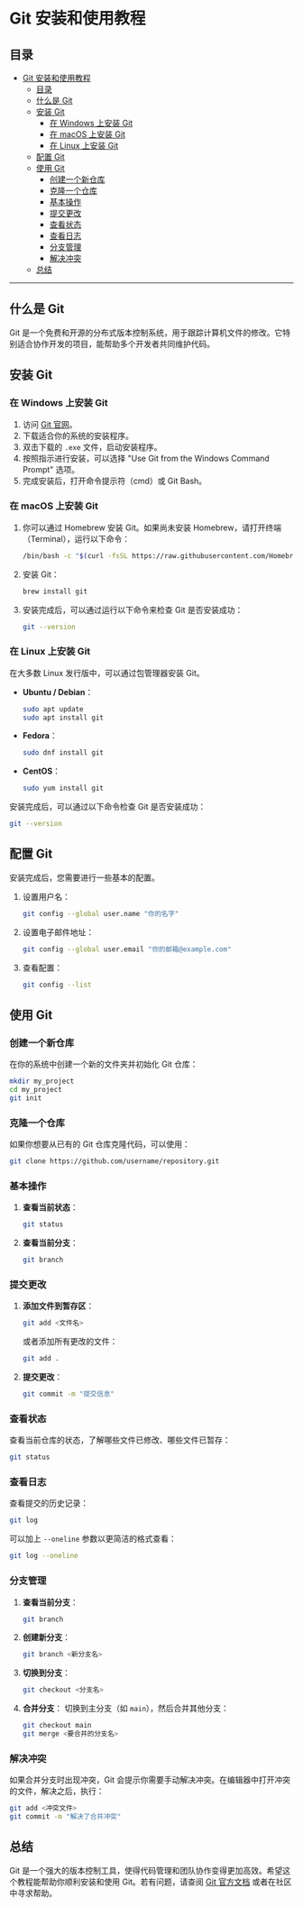 # Git 安装和使用教程

## 目录

- [Git 安装和使用教程](#git-安装和使用教程)
  - [目录](#目录)
  - [什么是 Git](#什么是-git)
  - [安装 Git](#安装-git)
    - [在 Windows 上安装 Git](#在-windows-上安装-git)
    - [在 macOS 上安装 Git](#在-macos-上安装-git)
    - [在 Linux 上安装 Git](#在-linux-上安装-git)
  - [配置 Git](#配置-git)
  - [使用 Git](#使用-git)
    - [创建一个新仓库](#创建一个新仓库)
    - [克隆一个仓库](#克隆一个仓库)
    - [基本操作](#基本操作)
    - [提交更改](#提交更改)
    - [查看状态](#查看状态)
    - [查看日志](#查看日志)
    - [分支管理](#分支管理)
    - [解决冲突](#解决冲突)
  - [总结](#总结)

---

## 什么是 Git

Git 是一个免费和开源的分布式版本控制系统，用于跟踪计算机文件的修改。它特别适合协作开发的项目，能帮助多个开发者共同维护代码。

## 安装 Git

### 在 Windows 上安装 Git

1. 访问 [Git 官网](https://git-scm.com/download/win)。
2. 下载适合你的系统的安装程序。
3. 双击下载的 `.exe` 文件，启动安装程序。
4. 按照指示进行安装，可以选择 "Use Git from the Windows Command Prompt" 选项。
5. 完成安装后，打开命令提示符（cmd）或 Git Bash。

### 在 macOS 上安装 Git

1. 你可以通过 Homebrew 安装 Git。如果尚未安装 Homebrew，请打开终端（Terminal），运行以下命令：
   ```bash
   /bin/bash -c "$(curl -fsSL https://raw.githubusercontent.com/Homebrew/install/HEAD/install.sh)"
   ```
2. 安装 Git：
   ```bash
   brew install git
   ```
3. 安装完成后，可以通过运行以下命令来检查 Git 是否安装成功：
   ```bash
   git --version
   ```

### 在 Linux 上安装 Git

在大多数 Linux 发行版中，可以通过包管理器安装 Git。

- **Ubuntu / Debian**：
  ```bash
  sudo apt update
  sudo apt install git
  ```
- **Fedora**：
  ```bash
  sudo dnf install git
  ```
- **CentOS**：
  ```bash
  sudo yum install git
  ```

安装完成后，可以通过以下命令检查 Git 是否安装成功：

```bash
git --version
```

## 配置 Git

安装完成后，您需要进行一些基本的配置。

1. 设置用户名：
   ```bash
   git config --global user.name "你的名字"
   ```
2. 设置电子邮件地址：
   ```bash
   git config --global user.email "你的邮箱@example.com"
   ```
3. 查看配置：
   ```bash
   git config --list
   ```

## 使用 Git

### 创建一个新仓库

在你的系统中创建一个新的文件夹并初始化 Git 仓库：

```bash
mkdir my_project
cd my_project
git init
```

### 克隆一个仓库

如果你想要从已有的 Git 仓库克隆代码，可以使用：

```bash
git clone https://github.com/username/repository.git
```

### 基本操作

1. **查看当前状态**：

   ```bash
   git status
   ```

2. **查看当前分支**：
   ```bash
   git branch
   ```

### 提交更改

1. **添加文件到暂存区**：

   ```bash
   git add <文件名>
   ```

   或者添加所有更改的文件：

   ```bash
   git add .
   ```

2. **提交更改**：
   ```bash
   git commit -m "提交信息"
   ```

### 查看状态

查看当前仓库的状态，了解哪些文件已修改、哪些文件已暂存：

```bash
git status
```

### 查看日志

查看提交的历史记录：

```bash
git log
```

可以加上 `--oneline` 参数以更简洁的格式查看：

```bash
git log --oneline
```

### 分支管理

1. **查看当前分支**：

   ```bash
   git branch
   ```

2. **创建新分支**：

   ```bash
   git branch <新分支名>
   ```

3. **切换到分支**：

   ```bash
   git checkout <分支名>
   ```

4. **合并分支**：
   切换到主分支（如 `main`），然后合并其他分支：
   ```bash
   git checkout main
   git merge <要合并的分支名>
   ```

### 解决冲突

如果合并分支时出现冲突，Git 会提示你需要手动解决冲突。在编辑器中打开冲突的文件，解决之后，执行：

```bash
git add <冲突文件>
git commit -m "解决了合并冲突"
```

## 总结

Git 是一个强大的版本控制工具，使得代码管理和团队协作变得更加高效。希望这个教程能帮助你顺利安装和使用 Git。若有问题，请查阅 [Git 官方文档](https://git-scm.com/doc) 或者在社区中寻求帮助。
